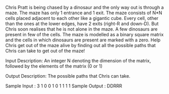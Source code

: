 Chris Pratt is being chased by a dinosaur and the only way out is through a maze. The maze has only 1 entrance and 1 exit. The maze consists of N*N cells placed adjacent to each other like a gigantic cube. Every cell, other than the ones at the lower edges, have 2 exits (right-R and down-D). But Chris soon realises that he is not alone in the maze. A few dinosaurs are present in few of the cells. The maze is modelled as a binary square matrix and the cells in which dinosaurs are present are marked with a zero. Help Chris get out of the maze alive by finding out all the possible paths that Chris can take to get out of the maze!

 

Input Description:
An integer N denoting the dimension of the matrix, followed by the elements of the matrix (0 or 1)

Output Description:
The possible paths that Chris can take.

Sample Input :
3
1 0 0
1 0 1
1 1 1
Sample Output :
DDRRR